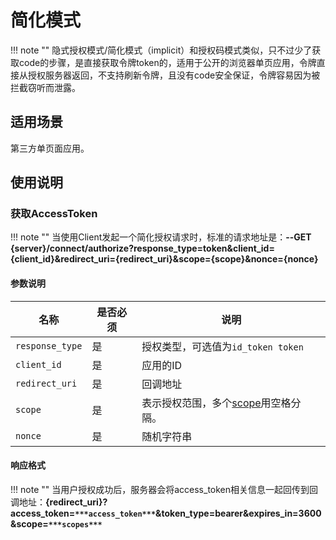 # 简化模式

!!! note ""
    隐式授权模式/简化模式（implicit）和授权码模式类似，只不过少了获取code的步骤，是直接获取令牌token的，适用于公开的浏览器单页应用，令牌直接从授权服务器返回，不支持刷新令牌，且没有code安全保证，令牌容易因为被拦截窃听而泄露。

## 适用场景

第三方单页面应用。

## 使用说明

### 获取AccessToken

!!! note ""
    当使用Client发起一个简化授权请求时，标准的请求地址是：**--GET {server}/connect/authorize?response_type=token&client_id={client_id}&redirect_uri={redirect_uri}&scope={scope}&nonce={nonce}** 

#### 参数说明

| 名称 | 是否必须 | 说明 |
| ----------- | ----------- | ----------- |
| `response_type` | 是 | 授权类型，可选值为`id_token token` |
| `client_id` | 是 | 应用的ID |
| `redirect_uri` | 是 | 回调地址 |
| `scope` | 是 | 表示授权范围，多个[scope](/scopes)用空格分隔。 |
| `nonce` | 是 | 随机字符串 |


#### 响应格式

!!! note ""
    当用户授权成功后，服务器会将access_token相关信息一起回传到回调地址：**{redirect_uri}?access_token=`***access_token***`&token_type=bearer&expires_in=3600&scope=`***scopes***`**
